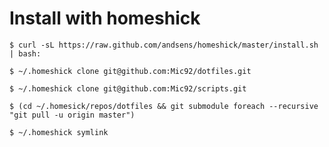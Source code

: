 # Install with homeshick

    $ curl -sL https://raw.github.com/andsens/homeshick/master/install.sh | bash:

    $ ~/.homeshick clone git@github.com:Mic92/dotfiles.git

    $ ~/.homeshick clone git@github.com:Mic92/scripts.git

    $ (cd ~/.homesick/repos/dotfiles && git submodule foreach --recursive "git pull -u origin master")

    $ ~/.homeshick symlink
